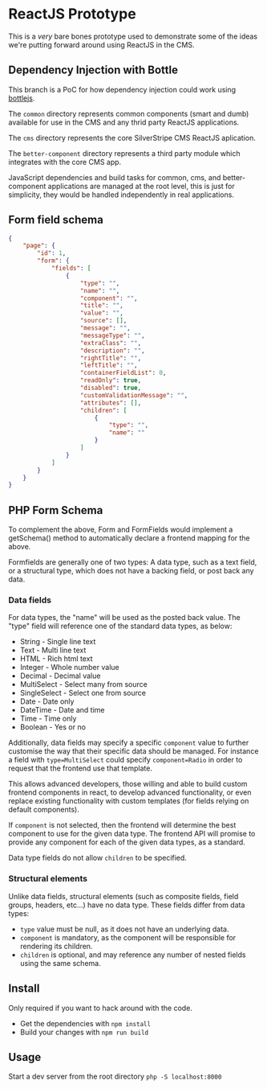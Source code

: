 # ReactJS Prototype

This is a _very_ bare bones prototype used to demonstrate some of the ideas we're putting forward around using ReactJS in the CMS.

## Dependency Injection with Bottle

This branch is a PoC for how dependency injection could work using [bottlejs](https://github.com/young-steveo/bottlejs).

The `common` directory represents common components (smart and dumb) available for use in the CMS and any thrid party ReactJS applications.

The `cms` directory represents the core SilverStripe CMS ReactJS aplication.

The `better-component` directory represents a third party module which integrates with the core CMS app.

JavaScript dependencies and build tasks for common, cms, and better-component applications are managed at the root level, this is just for simplicity, they would be handled independently in real applications.

## Form field schema

```json
{
    "page": {
        "id": 1,
        "form": {
            "fields": [
                {
                    "type": "",
                    "name": "",
                    "component": "",
                    "title": "",
                    "value": "",
                    "source": [],
                    "message": "",
                    "messageType": "",
                    "extraClass": "",
                    "description": "",
                    "rightTitle": "",
                    "leftTitle": "",
                    "containerFieldList": 0,
                    "readOnly": true,
                    "disabled": true,
                    "customValidationMessage": "",
                    "attributes": [],
                    "children": [
                        {
                            "type": "",
                            "name": ""
                        }
                    ]
                }
            ]
        }
    }
}
```


## PHP Form Schema

To complement the above, Form and FormFields would implement a getSchema() method to automatically
declare a frontend mapping for the above.

Formfields are generally one of two types: A data type, such as a text field, or a structural type,
which does not have a backing field, or post back any data.

### Data fields

For data types, the "name" will be used as the posted back value. The "type" field will reference
one of the standard data types, as below:

 * String - Single line text
 * Text - Multi line text
 * HTML - Rich html text
 * Integer - Whole number value
 * Decimal - Decimal value
 * MultiSelect - Select many from source
 * SingleSelect - Select one from source
 * Date - Date only
 * DateTime - Date and time
 * Time - Time only
 * Boolean - Yes or no

Additionally, data fields may specify a specific `component` value to further customise
the way that their specific data should be managed. For instance a field with `type=MultiSelect`
could specify `component=Radio` in order to request that the frontend use that template.

This allows advanced developers, those willing and able to build custom frontend components in react,
to develop advanced functionality, or even replace existing functionality with custom templates
(for fields relying on default components).

If `component` is not selected, then the frontend will determine the best component to
use for the given data type. The frontend API will promise to provide any component for
each of the given data types, as a standard.

Data type fields do not allow `children` to be specified.

### Structural elements

Unlike data fields, structural elements (such as composite fields, field groups, headers, etc...)
have no data type. These fields differ from data types:

 * `type` value must be null, as it does not have an underlying data.
 * `component` is mandatory, as the component will be responsible for rendering its children.
 * `children` is optional, and may reference any number of nested fields using the same schema.

## Install

Only required if you want to hack around with the code.

- Get the dependencies with `npm install`
- Build your changes with `npm run build`

## Usage

Start a dev server from the root directory `php -S localhost:8000`

